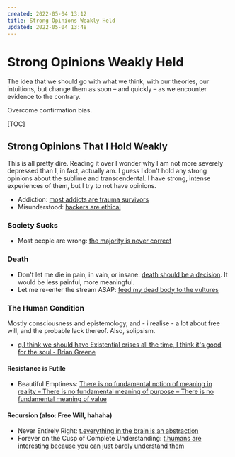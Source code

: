 ```yaml
---
created: 2022-05-04 13:12
title: Strong Opinions Weakly Held
updated: 2022-05-04 13:48
---
```

   
# Strong Opinions Weakly Held   
   
The idea that we should go with what we think, with our theories, our intuitions, but change them as soon – and quickly – as we encounter evidence to the contrary.   
   
Overcome confirmation bias.     
   
[TOC]   
   
## Strong Opinions That I Hold Weakly   
This is all pretty dire. Reading it over I wonder why I am not more severely depressed than I, in fact, actually am. I guess I don't hold any strong opinions about the sublime and transcendental. I have strong, intense experiences of them, but I try to not have opinions.   
   
   
- Addiction: [most addicts are trauma survivors](./most%20addicts%20are%20trauma%20survivors.md)   
- Misunderstood: [hackers are ethical](./hackers%20are%20ethical.md)   
   
### Society Sucks   
   
- Most people are wrong: [the majority is never correct](./the%20majority%20is%20never%20correct.md)   
   
   
### Death   
   
- Don't let me die in pain, in vain, or insane: [death should be a decision](./death%20should%20be%20a%20decision.md). It would be less painful, more meaningful.   
- Let me re-enter the stream ASAP: [feed my dead body to the vultures](./feed%20my%20dead%20body%20to%20the%20vultures.md)   
   
   
### The Human Condition   
Mostly consciousness and epistemology, and - i realise - a lot about free will, and the probable lack thereof. Also, solipsism.   
   
   
- [q.I think we should have Existential crises all the time, I think it's good for the soul - Brian Greene](./q.I%20think%20we%20should%20have%20Existential%20crises%20all%20the%20time%2C%20I%20think%20it%27s%20good%20for%20the%20soul%20-%20Brian%20Greene.md)   
   
#### Resistance is Futile   
   
- Beautiful Emptiness: [There is no fundamental notion of meaning in reality – There is no fundamental meaning of purpose – There is no fundamental meaning of value](./There%20is%20no%20fundamental%20notion%20of%20meaning%20in%20reality%20%E2%80%93%20There%20is%20no%20fundamental%20meaning%20of%20purpose%20%E2%80%93%20There%20is%20no%20fundamental%20meaning%20of%20value.md)   
   
#### Recursion (also: Free Will, hahaha)   
   
- Never Entirely Right: [t.everything in the brain is an abstraction](./t.everything%20in%20the%20brain%20is%20an%20abstraction.md)   
- Forever on the Cusp of  Complete Understanding: [t.humans are interesting because you can just barely understand them](./t.humans%20are%20interesting%20because%20you%20can%20just%20barely%20understand%20them.md)